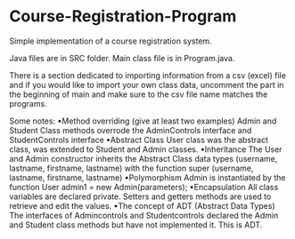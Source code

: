 # Course-Registration-Program
Simple implementation of a course registration system.

Java files are in SRC folder. Main class file is in Program.java.

There is a section dedicated to importing information from a csv (excel) file and if you would like to import your own class data, uncomment the part in the beginning of main and make sure to the csv file name matches the programs.




Some notes:
▪Method overriding (give at least two examples) 
Admin and Student Class methods overrode the AdminControls interface and StudentControls interface
▪Abstract Class
User class was the abstract class, was extended to Student and Admin classes. 
▪Inheritance
The User and Admin constructor inherits the Abstract Class data types (username, lastname, firstname, lastname) with the function super (username, lastname, firstname, lastname)
▪Polymorphism
Admin is instantiated by the function User admin1 = new Admin(parameters);
▪Encapsulation
All class variables are declared private. Setters and getters methods are used to retrieve and edit the values.
▪The concept of ADT (Abstract Data Types) 
The interfaces of Admincontrols and Studentcontrols declared the Admin and Student class methods but have not implemented it. This is ADT.
